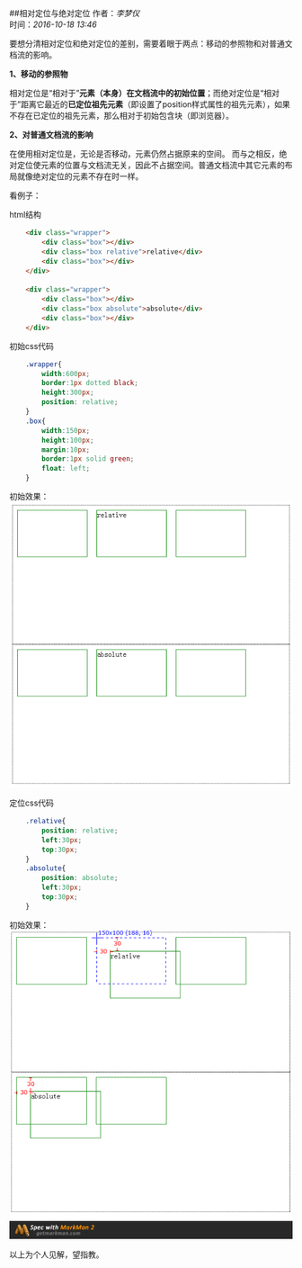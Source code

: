 ##相对定位与绝对定位
作者：*李梦仪*       
时间：*2016-10-18 13:46*

要想分清相对定位和绝对定位的差别，需要着眼于两点：移动的参照物和对普通文档流的影响。

**1、移动的参照物**

相对定位是“相对于”**元素（本身）**在文档流中的**初始位置**；而绝对定位是“相对于”距离它最近的**已定位祖先元素**（即设置了position样式属性的祖先元素），如果不存在已定位的祖先元素，那么相对于初始包含块（即浏览器）。

**2、对普通文档流的影响**

在使用相对定位是，无论是否移动，元素仍然占据原来的空间。
而与之相反，绝对定位使元素的位置与文档流无关，因此不占据空间。普通文档流中其它元素的布局就像绝对定位的元素不存在时一样。

看例子：

html结构
```html
	<div class="wrapper">
        <div class="box"></div>
        <div class="box relative">relative</div>
        <div class="box"></div>
    </div>

    <div class="wrapper">
        <div class="box"></div>
        <div class="box absolute">absolute</div>
        <div class="box"></div>
    </div>
```
初始css代码

```css
	.wrapper{
        width:600px;
        border:1px dotted black;
        height:300px;
        position: relative;
    }
    .box{
        width:150px;
        height:100px;
        margin:10px;
        border:1px solid green;
        float: left;
    }
```

初始效果：
![](../../images/before.png)

定位css代码

```css
	.relative{
        position: relative;
        left:30px;
        top:30px;
    }
    .absolute{
        position: absolute;
        left:30px;
        top:30px;
    }
```

初始效果：
![](../../images/after.png)


以上为个人见解，望指教。